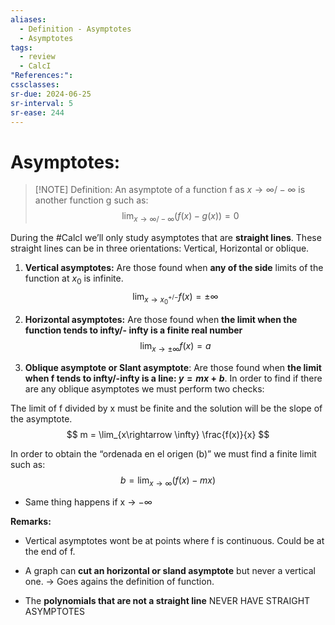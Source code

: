 ```yaml
---
aliases:
  - Definition - Asymptotes
  - Asymptotes
tags:
  - review
  - CalcI
"References:": 
cssclasses:
sr-due: 2024-06-25
sr-interval: 5
sr-ease: 244
---
```

# Asymptotes: 

> [!NOTE] Definition: 
> An asymptote of a function f as $x\rightarrow \infty / -\infty$ is another function g such as: 
> $$
> \lim_{x\rightarrow \infty / -\infty}(f(x) - g(x)) = 0
> $$ 

During the #CalcI we’ll only study asymptotes that are **straight lines**. 
These straight lines can be in three orientations: Vertical, Horizontal or oblique. 

1. **Vertical asymptotes:** Are those found when **any of the side** limits of the function at $x_0$ is infinite. 
$$
\lim_{x\rightarrow x_0^{+/-}} f(x) = \pm \infty
$$

2. **Horizontal asymptotes:** Are those found when **the limit when the function tends to infty/- infty is a finite real number**
$$
\lim_{x\rightarrow \pm \infty} f(x) = a
$$

3. **Oblique asymptote or Slant asymptote**: Are those found when **the limit when f tends to infty/-infty is a line: $y = mx +b$**. In order to find if there are any oblique asymptotes we must perform two checks: 

The limit of f divided by x must be finite and the solution will be the slope of the asymptote.
$$
m = \lim_{x\rightarrow \infty}
\frac{f(x)}{x}
$$

In order to obtain the “ordenada en el origen (b)” we must find a finite limit such as: 
$$
b = \lim_{x\rightarrow \infty} (f(x) - mx)
$$
+ Same thing happens if x → $-\infty$ 

**Remarks:**
+ Vertical asymptotes wont be at points where f is continuous. Could be at the end of f. 

+ A graph can **cut an horizontal or sland asymptote** but never a vertical one. → Goes agains the definition of function. 

+ The **polynomials that are not a straight line** NEVER HAVE STRAIGHT ASYMPTOTES
